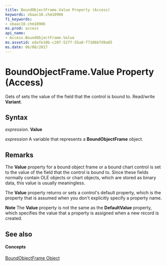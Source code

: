 ```yaml
---
title: BoundObjectFrame.Value Property (Access)
keywords: vbaac10.chm10906
f1_keywords:
- vbaac10.chm10906
ms.prod: access
api_name:
- Access.BoundObjectFrame.Value
ms.assetid: edafe10b-c207-527f-55a0-f71066fd9a85
ms.date: 06/08/2017
---
```



# BoundObjectFrame.Value Property (Access)

Gets of sets the value of the field that the control is bound to. Read/write **Variant**.


## Syntax

 _expression_. **Value**

 _expression_ A variable that represents a **BoundObjectFrame** object.


## Remarks

The **Value** property for a bound object frame or a bound chart control is set to the value of the field that the control is bound to. Since these fields normally contain OLE objects or chart objects, which are stored as binary data, this value is usually meaningless.

The **Value** property returns or sets a control's default property, which is the property that is assumed when you don't explicitly specify a property name.


 **Note**   The **Value** property is not the same as the **DefaultValue** property, which specifies the value that a property is assigned when a new record is created.


## See also


#### Concepts


[BoundObjectFrame Object](boundobjectframe-object-access.md)

